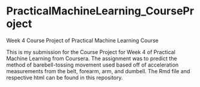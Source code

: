 # PracticalMachineLearning_CourseProject
Week 4 Course Project of Practical Machine Learning Course

This is my submission for the Course Project for Week 4 of Practical Machine Learning from Coursera. 
The assignment was to predict the method of barebell-tossing movement used based off of acceleration measurements from the belt, forearm, arm, and dumbell.
The Rmd file and respective html can be found in this repository. 
